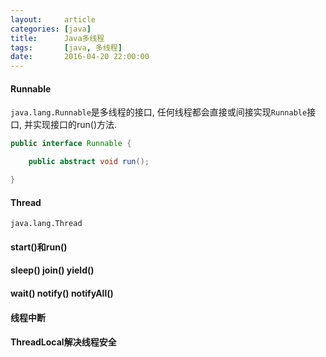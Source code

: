 ```yaml
---
layout:     article
categories: [java]
title:      Java多线程
tags:       [java, 多线程]
date:       2016-04-20 22:00:00
---
```


#### Runnable

`java.lang.Runnable`是多线程的接口, 任何线程都会直接或间接实现`Runnable`接口, 并实现接口的run()方法.

```java
public interface Runnable {

    public abstract void run();

}
```

#### Thread

`java.lang.Thread`

#### start()和run()

#### sleep() join() yield()

#### wait() notify() notifyAll()

#### 线程中断

#### ThreadLocal解决线程安全
